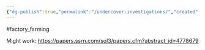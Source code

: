 ```yaml
---
{"dg-publish":true,"permalink":"/undercover-investigations/","created":"2024-04-23T11:24:47.000+01:00","updated":"2025-09-29T00:31:25.196+01:00"}
---
```


#factory_farming 

Might work: https://papers.ssrn.com/sol3/papers.cfm?abstract_id=4778679